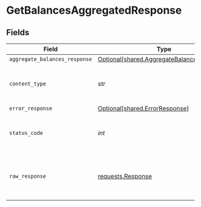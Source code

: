 # GetBalancesAggregatedResponse


## Fields

| Field                                                                                          | Type                                                                                           | Required                                                                                       | Description                                                                                    |
| ---------------------------------------------------------------------------------------------- | ---------------------------------------------------------------------------------------------- | ---------------------------------------------------------------------------------------------- | ---------------------------------------------------------------------------------------------- |
| `aggregate_balances_response`                                                                  | [Optional[shared.AggregateBalancesResponse]](../../models/shared/aggregatebalancesresponse.md) | :heavy_minus_sign:                                                                             | OK                                                                                             |
| `content_type`                                                                                 | *str*                                                                                          | :heavy_check_mark:                                                                             | HTTP response content type for this operation                                                  |
| `error_response`                                                                               | [Optional[shared.ErrorResponse]](../../models/shared/errorresponse.md)                         | :heavy_minus_sign:                                                                             | Error                                                                                          |
| `status_code`                                                                                  | *int*                                                                                          | :heavy_check_mark:                                                                             | HTTP response status code for this operation                                                   |
| `raw_response`                                                                                 | [requests.Response](https://requests.readthedocs.io/en/latest/api/#requests.Response)          | :heavy_minus_sign:                                                                             | Raw HTTP response; suitable for custom response parsing                                        |